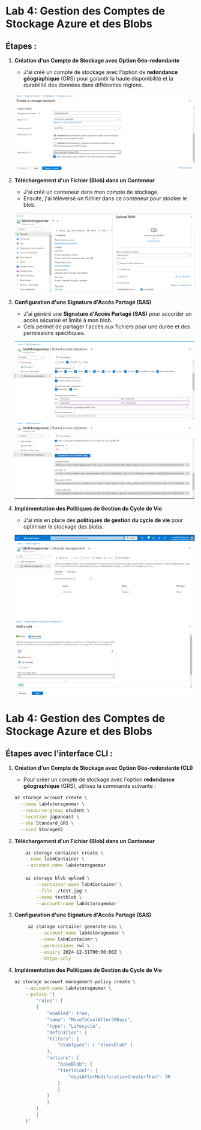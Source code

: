 # Lab 4: Gestion des Comptes de Stockage Azure et des Blobs

## Étapes :

1. **Création d'un Compte de Stockage avec Option Géo-redondante**  
   - J'ai créé un compte de stockage avec l'option de **redondance géographique** (GRS) pour garantir la haute disponibilité et la durabilité des données dans différentes régions.

   ![Image](./createStorageAccount.PNG)
   
2. **Téléchargement d'un Fichier (Blob) dans un Conteneur**  
   - J'ai créé un conteneur dans mon compte de stockage.
   - Ensuite, j'ai téléversé un fichier dans ce conteneur pour stocker le blob.

   ![Image](./uploadBlob.PNG)


3. **Configuration d'une Signature d'Accès Partagé (SAS)**  
   - J'ai généré une **Signature d'Accès Partagé (SAS)** pour accorder un accès sécurisé et limité à mon blob.
   - Cela permet de partager l'accès aux fichiers pour une durée et des permissions spécifiques.

   ![Image](./GenerateSAS.PNG)
   ![Image](./BlobConnectionString.PNG)


4. **Implémentation des Politiques de Gestion du Cycle de Vie**  
   - J'ai mis en place des **politiques de gestion du cycle de vie** pour optimiser le stockage des blobs.

   ![Image](./lifecycleManagement.PNG)
   ![Image](./addRule.PNG)


# Lab 4: Gestion des Comptes de Stockage Azure et des Blobs

## Étapes avec l'interface CLI :

1. **Création d'un Compte de Stockage avec Option Géo-redondante (CLI)**  
   - Pour créer un compte de stockage avec l'option **redondance géographique** (GRS), utilisez la commande suivante :
   
   ```bash
   az storage account create \
     --name lab4storageomar \
     --resource-group student \
     --location japaneast \
     --sku Standard_GRS \
     --kind StorageV2
     ```
2. **Téléchargement d'un Fichier (Blob) dans un Conteneur**  
    ```bash
        az storage container create \
        --name lab4Container \
        --account-name lab4storageomar

        az storage blob upload \
            --container-name lab4Container \
            --file ./test.jpg \
            --name testblob \
            --account-name lab4storageomar
    ```
3. **Configuration d'une Signature d'Accès Partagé (SAS)**  
   ```bash
        az storage container generate-sas \
            --account-name lab4storageomar \
            --name lab4Container \
            --permissions rwl \
            --expiry 2024-12-31T00:00:00Z \
            --https-only
    ```


4. **Implémentation des Politiques de Gestion du Cycle de Vie**  
    
    ```bash
    az storage account management-policy create \
        --account-name lab4storageomar \
        --policy '{
            "rules": [
            {
                "enabled": true,
                "name": "MoveToCoolAfter30Days",
                "type": "Lifecycle",
                "definition": {
                "filters": {
                    "blobTypes": [ "blockBlob" ]
                },
                "actions": {
                    "baseBlob": {
                    "tierToCool": {
                        "daysAfterModificationGreaterThan": 30
                    }
                    }
                }
                }
            }
            ]
        }'

    ```
